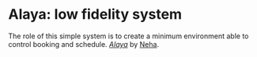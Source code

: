 # Alaya: low fidelity system

The role of this simple system is to create a minimum environment
able to control booking and schedule.
[*Alaya*](http://alayaonline.com/)
by [Neha](http://alayaonline.com/).